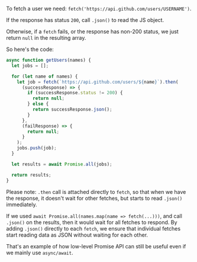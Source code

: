 To fetch a user we need: `fetch('https://api.github.com/users/USERNAME')`.

If the response has status `200`, call `.json()` to read the JS object.

Otherwise, if a `fetch` fails, or the response has non-200 status, we just return `null` in the resulting array.

So here's the code:

```js demo
async function getUsers(names) {
  let jobs = [];

  for (let name of names) {
    let job = fetch(`https://api.github.com/users/${name}`).then(
      (successResponse) => {
        if (successResponse.status != 200) {
          return null;
        } else {
          return successResponse.json();
        }
      },
      (failResponse) => {
        return null;
      }
    );
    jobs.push(job);
  }

  let results = await Promise.all(jobs);

  return results;
}
```

Please note: `.then` call is attached directly to `fetch`, so that when we have the response, it doesn't wait for other fetches, but starts to read `.json()` immediately.

If we used `await Promise.all(names.map(name => fetch(...)))`, and call `.json()` on the results, then it would wait for all fetches to respond. By adding `.json()` directly to each `fetch`, we ensure that individual fetches start reading data as JSON without waiting for each other.

That's an example of how low-level Promise API can still be useful even if we mainly use `async/await`.
